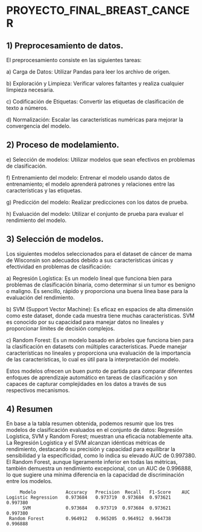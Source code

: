# PROYECTO_FINAL_BREAST_CANCER

## 1) Preprocesamiento de datos.
El preprocesamiento consiste en las siguientes tareas:

a) Carga de Datos: Utilizar Pandas para leer los archivo de origen.

b) Exploración y Limpieza: Verificar valores faltantes y realiza cualquier limpieza necesaria.

c) Codificación de Etiquetas: Convertir las etiquetas de clasificación de texto a números.

d) Normalización: Escalar las características numéricas para mejorar la convergencia del modelo.

## 2) Proceso de modelamiento.

e) Selección de modelos: Utilizar modelos que sean efectivos en problemas de clasificación.

f) Entrenamiento del modelo: Entrenar el modelo usando datos de entrenamiento; el modelo aprenderá patrones y relaciones entre las características y las etiquetas.

g) Predicción del modelo: Realizar predicciones con los datos de prueba.

h) Evaluación del modelo: Utilizar el conjunto de prueba para evaluar el rendimiento del modelo.

## 3) Selección de modelos.
Los siguientes modelos seleccionados para el dataset de cáncer de mama de Wisconsin son adecuados debido a sus características únicas y efectividad en problemas de clasificación:

a) Regresión Logística: Es un modelo lineal que funciona bien para problemas de clasificación binaria, como determinar si un tumor es benigno o maligno. Es sencillo, rápido y proporciona una buena línea base para la evaluación del rendimiento.

b) SVM (Support Vector Machine): Es eficaz en espacios de alta dimensión como este dataset, donde cada muestra tiene muchas características. SVM es conocido por su capacidad para manejar datos no lineales y proporcionar límites de decisión complejos.

c) Random Forest: Es un modelo basado en árboles que funciona bien para la clasificación en datasets con múltiples características. Puede manejar características no lineales y proporciona una evaluación de la importancia de las características, lo cual es útil para la interpretación del modelo.

Estos modelos ofrecen un buen punto de partida para comparar diferentes enfoques de aprendizaje automático en tareas de clasificación y son capaces de capturar complejidades en los datos a través de sus respectivos mecanismos.

## 4) Resumen
En base a la tabla resumen obtenida, podemos resumir que los tres modelos de clasificación evaluados en el conjunto de datos: Regresión Logística, SVM y Random Forest; muestran una eficacia notablemente alta. La Regresión Logística y el SVM alcanzan idénticas métricas de rendimiento, destacando su precisión y capacidad para equilibrar la sensibilidad y la especificidad, como lo indica su elevado AUC de 0.997380. El Random Forest, aunque ligeramente inferior en todas las métricas, también demuestra un rendimiento excepcional, con un AUC de 0.996888, lo que sugiere una mínima diferencia en la capacidad de discriminación entre los modelos.

         Modelo           Accuracy   Precision  Recall   F1-Score    AUC
    Logistic Regression   0.973684   0.973719  0.973684  0.973621  0.997380
          SVM             0.973684   0.973719  0.973684  0.973621  0.997380
     Random Forest        0.964912   0.965205  0.964912  0.964738  0.996888
